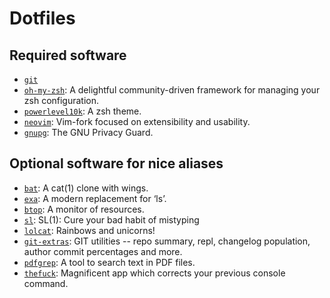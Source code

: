 # Dotfiles

## Required software

- [`git`](https://git-scm.com/)
- [`oh-my-zsh`](https://github.com/ohmyzsh/ohmyzsh): A delightful community-driven framework for managing your zsh configuration.
- [`powerlevel10k`](https://github.com/romkatv/powerlevel10k): A zsh theme.
- [`neovim`](https://github.com/neovim/neovim): Vim-fork focused on extensibility and usability.
- [`gnupg`](https://gnupg.org/): The GNU Privacy Guard.

## Optional software for nice aliases

- [`bat`](https://github.com/sharkdp/bat): A cat(1) clone with wings.
- [`exa`](https://github.com/ogham/exa): A modern replacement for ‘ls’.
- [`btop`](https://github.com/aristocratos/btop): A monitor of resources.
- [`sl`](https://github.com/mtoyoda/sl): SL(1): Cure your bad habit of mistyping
- [`lolcat`](https://github.com/busyloop/lolcat): Rainbows and unicorns!
- [`git-extras`](https://github.com/tj/git-extras): GIT utilities -- repo summary, repl, changelog population, author commit percentages and more.
- [`pdfgrep`](https://gitlab.com/pdfgrep/pdfgrep): A tool to search text in PDF files.
- [`thefuck`](https://github.com/nvbn/thefuck): Magnificent app which corrects your previous console command.

